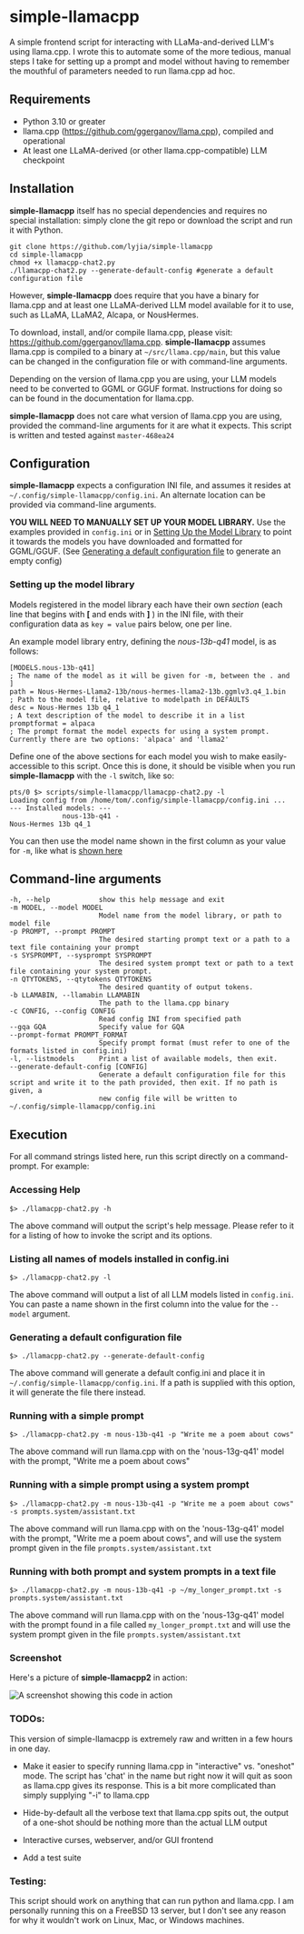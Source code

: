 # simple-llamacpp

A simple frontend script for interacting with LLaMa-and-derived LLM's using llama.cpp. I wrote this to automate some of the more tedious, manual steps I take for setting up a prompt and model without having to remember the mouthful of parameters needed to run llama.cpp ad hoc.

## Requirements

* Python 3.10 or greater
* llama.cpp (https://github.com/ggerganov/llama.cpp), compiled and operational
* At least one LLaMA-derived (or other llama.cpp-compatible) LLM checkpoint

## Installation

**simple-llamacpp** itself has no special dependencies and requires no special installation: simply clone the git repo or download the script and run it with Python.

    git clone https://github.com/lyjia/simple-llamacpp
    cd simple-llamacpp
    chmod +x llamacpp-chat2.py
    ./llamacpp-chat2.py --generate-default-config #generate a default configuration file

However, **simple-llamacpp** does require that you have a binary for llama.cpp and at least one LLaMA-derived LLM model available for it to use, such as LLaMA, LLaMA2, Alcapa, or NousHermes.

To download, install, and/or compile llama.cpp, please visit: https://github.com/ggerganov/llama.cpp. **simple-llamacpp** assumes llama.cpp is compiled to a binary at `~/src/llama.cpp/main`, but this value can be changed in the configuration file or with command-line arguments. 

Depending on the version of llama.cpp you are using, your LLM models need to be converted to GGML or GGUF format. Instructions for doing so can be found in the documentation for llama.cpp.

**simple-llamacpp** does not care what version of llama.cpp you are using, provided the command-line arguments for it are what it expects. This script is written and tested against `master-468ea24`

## Configuration

**simple-llamacpp** expects a configuration INI file, and assumes it resides at `~/.config/simple-llamacpp/config.ini`. An alternate location can be provided via command-line arguments.

**YOU WILL NEED TO MANUALLY SET UP YOUR MODEL LIBRARY.** Use the examples provided in `config.ini` or in [Setting Up the Model Library](#setting-up-the-model-library) to point it towards the models you have downloaded and formatted for GGML/GGUF. (See [Generating a default configuration file](#generating-a-default-configuration-file) to generate an empty config)

### Setting up the model library

Models registered in the model library each have their own *section* (each line that begins with **\[** and ends with **\]** ) in the INI file, with their configuration data as `key = value` pairs below, one per line.

An example model library entry, defining the *nous-13b-q41* model, is as follows:

    [MODELS.nous-13b-q41]                                                   ; The name of the model as it will be given for -m, between the . and ]
    path = Nous-Hermes-Llama2-13b/nous-hermes-llama2-13b.ggmlv3.q4_1.bin    ; Path to the model file, relative to modelpath in DEFAULTS
    desc = Nous-Hermes 13b q4_1                                             ; A text description of the model to describe it in a list 
    promptformat = alpaca                                                   ; The prompt format the model expects for using a system prompt. Currently there are two options: 'alpaca' and 'llama2'

Define one of the above sections for each model you wish to make easily-accessible to this script. Once this is done, it should be visible when you run **simple-llamacpp** with the `-l` switch, like so:

    pts/0 $> scripts/simple-llamacpp/llamacpp-chat2.py -l
    Loading config from /home/tom/.config/simple-llamacpp/config.ini ...
    --- Installed models: ---
                 nous-13b-q41 -                                         Nous-Hermes 13b q4_1

You can then use the model name shown in the first column as your value for `-m`, like what is [shown here](#running-with-a-simple-prompt)

## Command-line arguments
    
    -h, --help            show this help message and exit
    -m MODEL, --model MODEL
                          Model name from the model library, or path to model file
    -p PROMPT, --prompt PROMPT
                          The desired starting prompt text or a path to a text file containing your prompt
    -s SYSPROMPT, --sysprompt SYSPROMPT
                          The desired system prompt text or path to a text file containing your system prompt.
    -n QTYTOKENS, --qtytokens QTYTOKENS
                          The desired quantity of output tokens.
    -b LLAMABIN, --llamabin LLAMABIN
                          The path to the llama.cpp binary
    -c CONFIG, --config CONFIG
                          Read config INI from specified path
    --gqa GQA             Specify value for GQA
    --prompt-format PROMPT_FORMAT
                          Specify prompt format (must refer to one of the formats listed in config.ini)
    -l, --listmodels      Print a list of available models, then exit.
    --generate-default-config [CONFIG]
                          Generate a default configuration file for this script and write it to the path provided, then exit. If no path is given, a
                          new config file will be written to ~/.config/simple-llamacpp/config.ini

## Execution

For all command strings listed here, run this script directly on a command-prompt. For example:

### Accessing Help

    $> ./llamacpp-chat2.py -h

The above command will output the script's help message. Please refer to it for a listing of how to invoke the script and its options.

### Listing all names of models installed in config.ini

    $> ./llamacpp-chat2.py -l

The above command will output a list of all LLM models listed in `config.ini`. You can paste a name shown in the first column into the value for the `--model` argument. 

### Generating a default configuration file

    $> ./llamacpp-chat2.py --generate-default-config

The above command will generate a default config.ini and place it in `~/.config/simple-llamacpp/config.ini`. If a path is supplied with this option, it will generate the file there instead.

### Running with a simple prompt

    $> ./llamacpp-chat2.py -m nous-13b-q41 -p "Write me a poem about cows"

The above command will run llama.cpp with on the 'nous-13g-q41' model with the prompt, "Write me a poem about cows"

### Running with a simple prompt using a system prompt

    $> ./llamacpp-chat2.py -m nous-13b-q41 -p "Write me a poem about cows" -s prompts.system/assistant.txt

The above command will run llama.cpp with on the 'nous-13g-q41' model with the prompt, "Write me a poem about cows", and will use the system prompt given in the file `prompts.system/assistant.txt`

### Running with both prompt and system prompts in a text file

    $> ./llamacpp-chat2.py -m nous-13b-q41 -p ~/my_longer_prompt.txt -s prompts.system/assistant.txt 

The above command will run llama.cpp with on the 'nous-13g-q41' model with the prompt found in a file called `my_longer_prompt.txt` and will use the system prompt given in the file `prompts.system/assistant.txt`

### Screenshot

Here's a picture of **simple-llamacpp2** in action:

![A screenshot showing this code in action](https://github.com/lyjia/simple-llamacpp/blob/master/doc/screenshot.png?raw=true "A screenshot")

### TODOs:

This version of simple-llamacpp is extremely raw and written in a few hours in one day.

* Make it easier to specify running llama.cpp in "interactive" vs. "oneshot" mode. The script has 'chat' in the name but right now it will quit as soon as llama.cpp gives its response. This is a bit more complicated than simply supplying "-i" to llama.cpp

* Hide-by-default all the verbose text that llama.cpp spits out, the output of a one-shot should be nothing more than the actual LLM output

* Interactive curses, webserver, and/or GUI frontend 

* Add a test suite

### Testing:

This script should work on anything that can run python and llama.cpp. I am personally running this on a FreeBSD 13 server, but I don't see any reason for why it wouldn't work on Linux, Mac, or Windows machines.